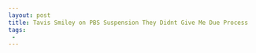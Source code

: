 ```yaml
---
layout: post
title: Tavis Smiley on PBS Suspension They Didnt Give Me Due Process
tags:
 -
---
```


